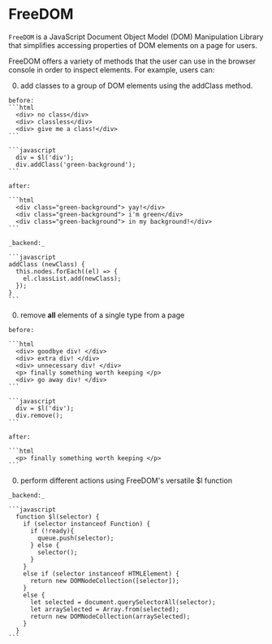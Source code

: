 # FreeDOM

`FreeDOM` is a JavaScript Document Object Model (DOM) Manipulation Library that simplifies accessing properties of DOM elements on a page for users.

FreeDOM offers a variety of methods that the user can use in the browser console in order to inspect elements. For example, users can:

  0. add classes to a group of DOM elements using the addClass method.

    before:
    ```html
      <div> no class</div>
      <div> classless</div>
      <div> give me a class!</div>
    ```

    ```javascript
      div = $l('div');
      div.addClass('green-background');
    ```

    after:

    ```html
      <div class="green-background"> yay!</div>
      <div class="green-background"> i'm green</div>
      <div class="green-background"> in my background!</div>
    ```

    _backend:_

    ```javascript
    addClass (newClass) {
      this.nodes.forEach((el) => {
        el.classList.add(newClass);
      });
    }
    ```

  0. remove __all__ elements of a single type from a page

    before:

    ```html
      <div> goodbye div! </div>
      <div> extra div! </div>
      <div> unnecessary div! </div>
      <p> finally something worth keeping </p>
      <div> go away div! </div>
    ```

    ```javascript
      div = $l('div');
      div.remove();
    ```

    after:

    ```html
      <p> finally something worth keeping </p>
    ```

  0. perform different actions using FreeDOM's versatile $l function

    _backend:_

    ```javascript
      function $l(selector) {
        if (selector instanceof Function) {
          if (!ready){
            queue.push(selector);
          } else {
            selector();
          }
        }
        else if (selector instanceof HTMLElement) {
          return new DOMNodeCollection([selector]);
        }
        else {
          let selected = document.querySelectorAll(selector);
          let arraySelected = Array.from(selected);
          return new DOMNodeCollection(arraySelected);
        }
      }
    ```
